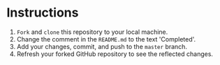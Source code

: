 # Instructions

1. `Fork` and `clone` this repository to your local machine.
1. Change the comment in the `README.md` to the text 'Completed'.
1. Add your changes, commit, and push to the `master` branch.
1. Refresh your forked GitHub repository to see the reflected changes.

<!--- Delete this line
CHANGE ME
Delete this line -->